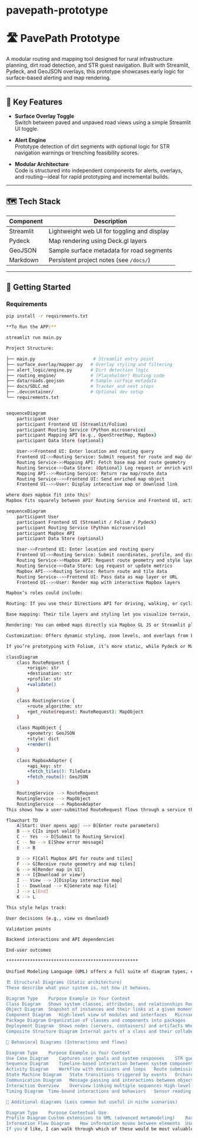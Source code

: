 # pavepath-prototype

# 🛣️ PavePath Prototype

A modular routing and mapping tool designed for rural infrastructure planning, dirt road detection, and STR guest navigation. Built with Streamlit, Pydeck, and GeoJSON overlays, this prototype showcases early logic for surface-based alerting and map rendering.

---

## 🚀 Key Features

- **Surface Overlay Toggle**  
  Switch between paved and unpaved road views using a simple Streamlit UI toggle.

- **Alert Engine**  
  Prototype detection of dirt segments with optional logic for STR navigation warnings or trenching feasibility scores.

- **Modular Architecture**  
  Code is structured into independent components for alerts, overlays, and routing—ideal for rapid prototyping and incremental builds.

---

## 🗺️ Tech Stack

| Component   | Description                                  |
|------------|----------------------------------------------|
| Streamlit  | Lightweight web UI for toggling and display |
| Pydeck     | Map rendering using Deck.gl layers           |
| GeoJSON    | Sample surface metadata for road segments   |
| Markdown   | Persistent project notes (see `/docs/`)      |

---

## 🧪 Getting Started

### Requirements

```bash
pip install -r requirements.txt

**To Run the APP:**

streamlit run main.py

Project Structure:

├── main.py                      # Streamlit entry point
├── surface_overlay/mapper.py   # Overlay styling and filtering
├── alert_logic/engine.py       # Dirt detection logic
├── routing_engine/             # (Placeholder) Routing code
├── data/roads.geojson          # Sample surface metadata
├── docs/SDLC.md                # Tracker and next steps
├── .devcontainer/              # Optional dev setup
└── requirements.txt


sequenceDiagram
    participant User
    participant Frontend UI (Streamlit/Folium)
    participant Routing Service (Python microservice)
    participant Mapping API (e.g., OpenStreetMap, Mapbox)
    participant Data Store (optional)

    User->>Frontend UI: Enter location and routing query
    Frontend UI->>Routing Service: Submit request for route and map data
    Routing Service->>Mapping API: Fetch base map and route geometry
    Routing Service->>Data Store: (Optional) Log request or enrich with metadata
    Mapping API-->>Routing Service: Return raw map/route data
    Routing Service-->>Frontend UI: Send enriched map object
    Frontend UI-->>User: Display interactive map or download link

where does mapbox fit into this?
Mapbox fits squarely between your Routing Service and Frontend UI, acting as both a mapping API and potentially a rendering engine — depending on how deeply you integrate it.

sequenceDiagram
    participant User
    participant Frontend UI (Streamlit / Folium / Pydeck)
    participant Routing Service (Python microservice)
    participant Mapbox API
    participant Data Store (optional)

    User->>Frontend UI: Enter location and routing query
    Frontend UI->>Routing Service: Submit coordinates, profile, and display parameters
    Routing Service->>Mapbox API: Request route geometry and style layers
    Routing Service->>Data Store: Log request or update metrics
    Mapbox API-->>Routing Service: Return route and tile data
    Routing Service-->>Frontend UI: Pass data as map layer or URL
    Frontend UI-->>User: Render map with interactive Mapbox layers

Mapbox’s roles could include:

Routing: If you use their Directions API for driving, walking, or cycling paths.

Base mapping: Their tile layers and styling let you visualize terrain, streets, etc.

Rendering: You can embed maps directly via Mapbox GL JS or Streamlit plugins.

Customization: Offers dynamic styling, zoom levels, and overlays from backend logic.

If you’re prototyping with Folium, it’s more static, while Pydeck or Mapbox GL opens full interactivity.

classDiagram
    class RouteRequest {
        +origin: str
        +destination: str
        +profile: str
        +validate()
    }

    class RoutingService {
        +route_algorithm: str
        +get_route(request: RouteRequest): MapObject
    }

    class MapObject {
        +geometry: GeoJSON
        +style: dict
        +render()
    }

    class MapboxAdapter {
        +api_key: str
        +fetch_tiles(): TileData
        +fetch_route(): GeoJSON
    }

    RoutingService --> RouteRequest
    RoutingService --> MapObject
    RoutingService --> MapboxAdapter
This shows how a user-submitted RouteRequest flows through a service that talks to Mapbox and produces a MapObject for rendering.

flowchart TD
    A[Start: User opens app] --> B[Enter route parameters]
    B --> C{Is input valid?}
    C -- Yes --> D[Submit to Routing Service]
    C -- No --> E[Show error message]
    E --> B

    D --> F[Call Mapbox API for route and tiles]
    F --> G[Receive route geometry and map tiles]
    G --> H[Render map in UI]
    H --> I{Download or view?}
    I -- View --> J[Display interactive map]
    I -- Download --> K[Generate map file]
    J --> L[End]
    K --> L

This style helps track:

User decisions (e.g., view vs download)

Validation points

Backend interactions and API dependencies

End-user outcomes

**************************************************

Unified Modeling Language (UML) offers a full suite of diagram types, each tailored to a specific aspect of system design — from static structure to dynamic behavior. Here's a complete rundown grouped by purpose, with brief context for how each might apply to your modular builds like PavePath:

🏗 Structural Diagrams (Static architecture)
These describe what your system is, not how it behaves.

Diagram Type	Purpose	Example in Your Context
Class Diagram	Shows system classes, attributes, and relationships	RoutingService, MapboxAdapter, GuestProfileManager
Object Diagram	Snapshot of instances and their links at a given moment	State view of active guest tools or route components
Component Diagram	High-level view of modules and interfaces	Microservice packages, STR widget injection points
Package Diagram	Organization of classes and components into packages	Mapping module vs routing logic vs STR customization layer
Deployment Diagram	Shows nodes (servers, containers) and artifacts	Where each service/API lives in your infrastructure
Composite Structure Diagram	Internal parts of a class and their collaborations	Route rendering class showing nested behaviors

🔄 Behavioral Diagrams (Interactions and flows)

Diagram Type	Purpose	Example in Your Context
Use Case Diagram	Captures user goals and system responses	STR guest creates custom itinerary → host approves → map sent
Sequence Diagram	Timeline-based interaction between system components	As we’ve built already for routing and Mapbox flow
Activity Diagram	Workflow with decisions and loops	Route submission → validation → render/download
State Machine Diagram	State transitions triggered by events	Orchard zone shifts from "inactive" to "harvest-ready"
Communication Diagram	Message passing and interactions between objects	Similar to sequence, but more network-style visualization
Interaction Overview	Overview linking multiple sequences	High-level guest tool interaction combining multiple flows
Timing Diagram	Time-bound interactions and behaviors	Sensor reading intervals, refresh cycles for route maps

🎯 Additional diagrams (Less common but useful in niche scenarios)

Diagram Type	Purpose	Contextual Use
Profile Diagram	Custom extensions to UML (advanced metamodeling)	Rarely needed unless extending UML in domain-specific ways
Information Flow Diagram	How information moves between elements	Useful for guest metadata flowing through STR personalization
If you'd like, I can walk through which of these would be most valuable for your short-term goals vs architectural clarity. We can even build a diagnostic flow: "What are you designing → What diagrams help visualize it best." Want to map that out?
